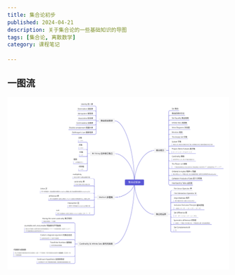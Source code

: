 ```yaml
---
title: 集合论初步
published: 2024-04-21
description: 关于集合论的一些基础知识的导图
tags: [集合论, 离散数学]
category: 课程笔记

---
```


## 一图流

![集合论初步](DM6/集合论初步.png)
